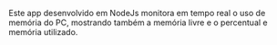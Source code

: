 Este app desenvolvido em NodeJs monitora em tempo real o uso de memória do PC, mostrando também a memória livre e o percentual e memória utilizado.